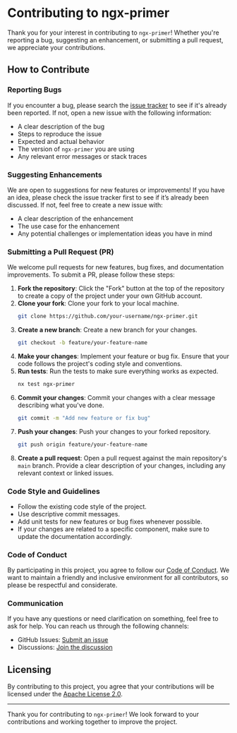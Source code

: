 # Contributing to ngx-primer

Thank you for your interest in contributing to `ngx-primer`! Whether you're reporting a bug, suggesting an enhancement, or submitting a pull request, we appreciate your contributions.

## How to Contribute

### Reporting Bugs

If you encounter a bug, please search the [issue tracker](https://github.com/your-repo/ngx-primer/issues) to see if it's already been reported. If not, open a new issue with the following information:

- A clear description of the bug
- Steps to reproduce the issue
- Expected and actual behavior
- The version of `ngx-primer` you are using
- Any relevant error messages or stack traces

### Suggesting Enhancements

We are open to suggestions for new features or improvements! If you have an idea, please check the issue tracker first to see if it’s already been discussed. If not, feel free to create a new issue with:

- A clear description of the enhancement
- The use case for the enhancement
- Any potential challenges or implementation ideas you have in mind

### Submitting a Pull Request (PR)

We welcome pull requests for new features, bug fixes, and documentation improvements. To submit a PR, please follow these steps:

1. **Fork the repository**: Click the "Fork" button at the top of the repository to create a copy of the project under your own GitHub account.
2. **Clone your fork**: Clone your fork to your local machine.
    ```bash
    git clone https://github.com/your-username/ngx-primer.git
    ```
3. **Create a new branch**: Create a new branch for your changes.
    ```bash
    git checkout -b feature/your-feature-name
    ```
4. **Make your changes**: Implement your feature or bug fix. Ensure that your code follows the project's coding style and conventions.
5. **Run tests**: Run the tests to make sure everything works as expected.
    ```bash
    nx test ngx-primer
    ```
6. **Commit your changes**: Commit your changes with a clear message describing what you've done.
    ```bash
    git commit -m "Add new feature or fix bug"
    ```
7. **Push your changes**: Push your changes to your forked repository.
    ```bash
    git push origin feature/your-feature-name
    ```
8. **Create a pull request**: Open a pull request against the main repository's `main` branch. Provide a clear description of your changes, including any relevant context or linked issues.

### Code Style and Guidelines

- Follow the existing code style of the project.
- Use descriptive commit messages.
- Add unit tests for new features or bug fixes whenever possible.
- If your changes are related to a specific component, make sure to update the documentation accordingly.

### Code of Conduct

By participating in this project, you agree to follow our [Code of Conduct](CODE_OF_CONDUCT.md). We want to maintain a friendly and inclusive environment for all contributors, so please be respectful and considerate.

### Communication

If you have any questions or need clarification on something, feel free to ask for help. You can reach us through the following channels:

- GitHub Issues: [Submit an issue](https://github.com/ngx-primer/primer-ui/issues)
- Discussions: [Join the discussion](https://github.com/ngx-primer/primer-ui/discussions)

## Licensing

By contributing to this project, you agree that your contributions will be licensed under the [Apache License 2.0](http://www.apache.org/licenses/LICENSE-2.0).

---

Thank you for contributing to `ngx-primer`! We look forward to your contributions and working together to improve the project.
